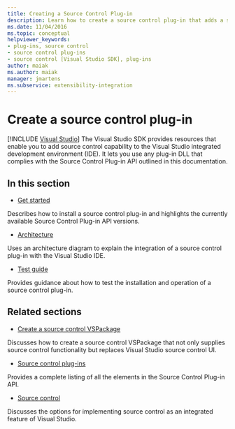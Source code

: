 ```yaml
---
title: Creating a Source Control Plug-in
description: Learn how to create a source control plug-in that adds a source control capability to the Visual Studio integrated development environment (IDE).
ms.date: 11/04/2016
ms.topic: conceptual
helpviewer_keywords:
- plug-ins, source control
- source control plug-ins
- source control [Visual Studio SDK], plug-ins
author: maiak
ms.author: maiak
manager: jmartens
ms.subservice: extensibility-integration
---
```

# Create a source control plug-in

 [!INCLUDE [Visual Studio](~/includes/applies-to-version/vs-windows-only.md)]
The Visual Studio SDK provides resources that enable you to add source control capability to the Visual Studio integrated development environment (IDE). It lets you use any plug-in DLL that complies with the Source Control Plug-in API outlined in this documentation.

## In this section
- [Get started](../../extensibility/internals/getting-started-with-source-control-plug-ins.md)

 Describes how to install a source control plug-in and highlights the currently available Source Control Plug-in API versions.

- [Architecture](../../extensibility/internals/source-control-plug-in-architecture.md)

 Uses an architecture diagram to explain the integration of a source control plug-in with the Visual Studio IDE.

- [Test guide](../../extensibility/internals/test-guide-for-source-control-plug-ins.md)

 Provides guidance about how to test the installation and operation of a source control plug-in.

## Related sections
- [Create a source control VSPackage](../../extensibility/internals/creating-a-source-control-vspackage.md)

 Discusses how to create a source control VSPackage that not only supplies source control functionality but replaces Visual Studio source control UI.

- [Source control plug-ins](../../extensibility/source-control-plug-ins.md)

 Provides a complete listing of all the elements in the Source Control Plug-in API.

- [Source control](../../extensibility/internals/source-control.md)

 Discusses the options for implementing source control as an integrated feature of Visual Studio.
